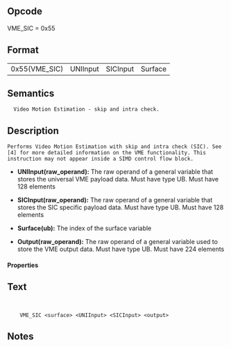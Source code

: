<!---======================= begin_copyright_notice ============================

Copyright (C) 2020-2021 Intel Corporation

SPDX-License-Identifier: MIT

============================= end_copyright_notice ==========================-->

 

## Opcode

  VME_SIC = 0x55

## Format

| | | | |
| --- | --- | --- | --- |
| 0x55(VME_SIC) | UNIInput | SICInput | Surface | Output |


## Semantics




      Video Motion Estimation - skip and intra check.

## Description



    Performs Video Motion Estimation with skip and intra check (SIC). See [4] for more detailed information on the VME functionality. This instruction may not appear inside a SIMD control flow block.

- **UNIInput(raw_operand):** The raw operand of a general variable that stores the universal VME payload data. Must have type UB. Must have 128 elements

- **SICInput(raw_operand):** The raw operand of a general variable that stores the SIC specific payload data. Must have type UB. Must have 128 elements

- **Surface(ub):** The index of the surface variable

- **Output(raw_operand):** The raw operand of a general variable used to store the VME output data. Must have type UB. Must have 224 elements

#### Properties


## Text
```
    

    VME_SIC <surface> <UNIInput> <SICInput> <output>
```



## Notes


